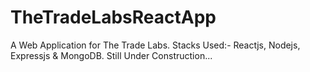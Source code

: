 # TheTradeLabsReactApp
A Web Application for The Trade Labs. Stacks Used:- Reactjs, Nodejs, Expressjs &amp; MongoDB.
Still Under Construction...
